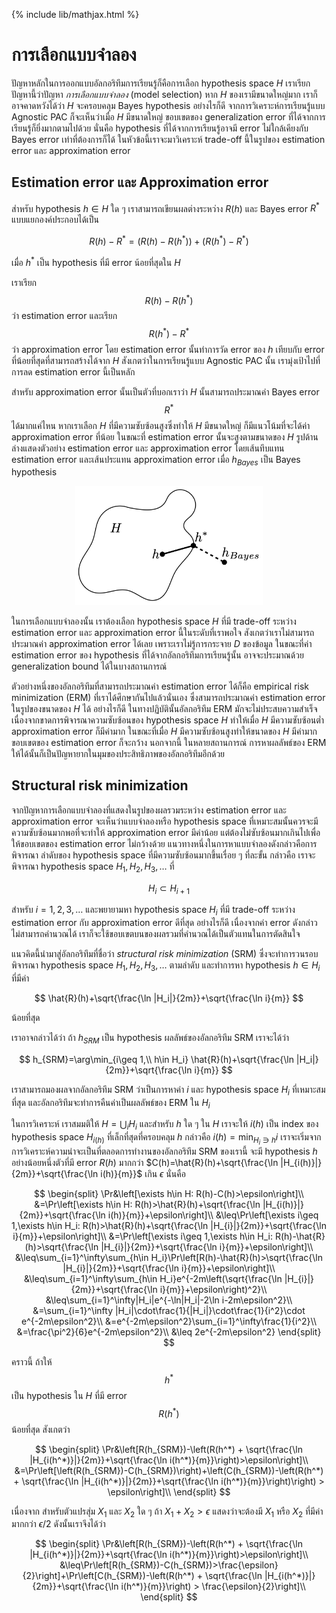 {% include lib/mathjax.html %}
# การเลือกแบบจำลอง

ปัญหาหลักในการออกแบบอัลกอริทึมการเรียนรู้ก็คือการเลือก hypothesis space $H$
เราเรียกปัญหานี้ว่าปัญหา _การเลือกแบบจำลอง_ (model selection) หาก $H$ ของเรามีขนาดใหญ่มาก เราก็อาจคาดหวังได้ว่า $H$
จะครอบคลุม Bayes hypothesis อย่างไรก็ดี จากการวิเคราะห์การเรียนรู้แบบ Agnostic PAC ก็จะเห็นว่าเมื่อ $H$
มีขนาดใหญ่ ขอบเขตของ generalization error ที่ได้จากการเรียนรู้ก็ยิ่งมากตามไปด้วย นั่นคือ hypothesis
ที่ได้จากการเรียนรู้อาจมี error ไม่ใกล้เคียงกับ Bayes error เท่าที่ต้องการก็ได้
ในหัวข้อนี้เราจะมาวิเคราะห์ trade-off นี้ในรูปของ estimation error และ approximation error

## Estimation error และ Approximation error
สำหรับ hypothesis $h\in H$ ใด ๆ เราสามารถเขียนผลต่างระหว่าง $R(h)$ และ Bayes error $R^*$
แบบแยกองค์ประกอบได้เป็น

$$
R(h)-R^* = \left(R(h) - R(h^*)\right) + \left(R(h^*) - R^*\right)
$$

เมื่อ $h^*$ เป็น hypothesis ที่มี error น้อยที่สุดใน $H$

เราเรียก
$$R(h)-R(h^*)$$
ว่า estimation error และเรียก
$$R(h^*)-R^*$$
ว่า approximation error
โดย estimation error นั้นทำการวัด error ของ $h$ เทียบกับ error ที่น้อยที่สุดที่สามารถสร้างได้จาก $H$
สังเกตว่าในการเรียนรู้แบบ Agnostic PAC นั้น เรามุ่งเป้าไปที่การลด estimation error นี้เป็นหลัก

สำหรับ approximation error นั้นเป็นตัวที่บอกเราว่า $H$ นั้นสามารถประมาณค่า Bayes error $$R^*$$
ได้มากแค่ไหน หากเราเลือก $H$ ที่มีความซับซ้อนสูงซึ่งทำให้ $H$ มีขนาดใหญ่ ก็มีแนวโน้มที่จะได้ค่า approximation error
ที่น้อย ในขณะที่ estimation error นั้นจะสูงตามขนาดของ $H$ รูปด้านล่างแสดงตัวอย่าง estimation error
และ approximation error โดยเส้นทึบแทน estimation error และเส้นประแทน approximation error
เมื่อ $h_{Bayes}$ เป็น Bayes hypothesis

<p align="center">
<img width="300" src="https://raw.githubusercontent.com/vacharapat/Computational-Learning-Theory/master/images/model_selection.png">
</p>

ในการเลือกแบบจำลองนั้น เราต้องเลือก hypothesis space $H$ ที่มี trade-off ระหว่าง estimation error
และ approximation error นี้ในระดับที่เราพอใจ
สังเกตว่าเราไม่สามารถประมาณค่า approximation error ได้เลย
เพราะเราไม่รู้การกระจาย $D$ ของข้อมูล ในขณะที่ค่า estimation error ของ hypothesis ที่ได้จากอัลกอริทึมการเรียนรู้นั้น
อาจจะประมาณด้วย generalization bound ได้ในบางสถานการณ์

ตัวอย่างหนึ่งของอัลกอริทึมที่สามารถประมาณค่า estimation error ได้ก็คือ empirical risk minimization (ERM)
ที่เราได้ศึกษากันไปแล้วนั่นเอง ซึ่งสามารถประมาณค่า estimation error ในรูปของขนาดของ $H$ ได้
อย่างไรก็ดี ในทางปฏิบัตินั้นอัลกอริทึม ERM มักจะไม่ประสบความสำเร็จเนื่องจากขาดการพิจารณาความซับซ้อนของ hypothesis space $H$
ทำให้เมื่อ $H$ มีความซับซ้อนต่ำ approximation error ก็มีค่ามาก ในขณะที่เมื่อ $H$ มีความซับซ้อนสูงทำให้ขนาดของ $H$ มีค่ามาก
ขอบเขตของ estimation error ก็จะกว้าง นอกจากนี้ ในหลายสถานการณ์ การหาผลลัพธ์ของ ERM
ให้ได้นั้นก็เป็นปัญหายากในมุมของประสิทธิภาพของอัลกอริทึมอีกด้วย

## Structural risk minimization
จากปัญหาการเลือกแบบจำลองที่แสดงในรูปของผลรวมระหว่าง estimation error และ approximation error
จะเห็นว่าแบบจำลองหรือ hypothesis space ที่เหมาะสมนั้นควรจะมีความซับซ้อนมากพอที่จะทำให้ approximation error มีค่าน้อย
แต่ต้องไม่ซับซ้อนมากเกินไปเพื่อให้ขอบเขตของ estimation error ไม่กว้างด้วย แนวทางหนึ่งในการหาแบบจำลองดังกล่าวคือการพิจารณา
ลำดับของ hypothesis space ที่มีความซับซ้อนมากขึ้นเรื่อย ๆ ที่ละขั้น กล่าวคือ เราจะพิจารณา hypothesis space
$H_1,H_2,H_3,\dots$ ที่

$$
H_i\subset H_{i+1}
$$

สำหรับ $i=1,2,3,\dots$ และพยายามหา hypothesis space $H_{i}$ ที่มี trade-off ระหว่าง
estimation error กับ approximation error ดีที่สุด อย่างไรก็ดี เนื่องจากค่า error ดังกล่าว
ไม่สามารถคำนวณได้ เราก็จะใช้ขอบเขตบนของผลรวมที่คำนวณได้เป็นตัวแทนในการตัดสินใจ

แนวคิดนี้นำมาสู่อัลกอริทึมที่ชื่อว่า _structural risk minimization_ (SRM) ซึ่งจะทำการวนรอบพิจารณา
hypothesis space $H_1,H_2,H_3,\dots$ ตามลำดับ และทำการหา hypothesis $h\in H_i$ ที่มีค่า

$$
\hat{R}(h)+\sqrt{\frac{\ln |H_i|}{2m}}+\sqrt{\frac{\ln i}{m}}
$$

น้อยที่สุด

เราอาจกล่าวได้ว่า ถ้า $h_{SRM}$ เป็น hypothesis ผลลัพธ์ของอัลกอริทึม SRM เราจะได้ว่า

$$
h_{SRM}=\arg\min_{i\geq 1,\\ h\in H_i} \hat{R}(h)+\sqrt{\frac{\ln |H_i|}{2m}}+\sqrt{\frac{\ln i}{m}}
$$

เราสามารถมองผลจากอัลกอริทึม SRM ว่าเป็นการหาค่า $i$ และ hypothesis space $H_i$ ที่เหมาะสมที่สุด
และอัลกอริทึมจะทำการคืนค่าเป็นผลลัพธ์ของ ERM ใน $H_i$

ในการวิเคราะห์ เราสมมติให้ $H = \bigcup_iH_i$ และสำหรับ $h$ ใด ๆ ใน $H$ เราจะให้ $i(h)$
เป็น index ของ hypothesis space $H_{i(h)}$ ที่เล็กที่สุดที่ครอบคลุม $h$ กล่าวคือ $i(h)=\min_{H_i\ni h}i$
เราจะเริ่มจากการวิเคราะห์ความน่าจะเป็นที่ตลอดการทำงานของอัลกอริทึม SRM ของเรานี้ จะมี hypothesis $h$
อย่างน้อยหนึ่งตัวที่มี error $R(h)$ มากกว่า $C(h)=\hat{R}(h)+\sqrt{\frac{\ln |H_{i(h)}|}{2m}}+\sqrt{\frac{\ln i(h)}{m}}$ เกิน $\epsilon$ นั่นคือ

$$
\begin{split}
\Pr&\left[\exists h\in H: R(h)-C(h)>\epsilon\right]\\
&=\Pr\left[\exists h\in H: R(h)>\hat{R}(h)+\sqrt{\frac{\ln |H_{i(h)}|}{2m}}+\sqrt{\frac{\ln i(h)}{m}}+\epsilon\right]\\
&\leq\Pr\left[\exists i\geq 1,\exists h\in H_i: R(h)>\hat{R}(h)+\sqrt{\frac{\ln |H_{i}|}{2m}}+\sqrt{\frac{\ln i}{m}}+\epsilon\right]\\
&=\Pr\left[\exists i\geq 1,\exists h\in H_i: R(h)-\hat{R}(h)>\sqrt{\frac{\ln |H_{i}|}{2m}}+\sqrt{\frac{\ln i}{m}}+\epsilon\right]\\
&\leq\sum_{i=1}^\infty\sum_{h\in H_i}\Pr\left[R(h)-\hat{R}(h)>\sqrt{\frac{\ln |H_{i}|}{2m}}+\sqrt{\frac{\ln i}{m}}+\epsilon\right]\\
&\leq\sum_{i=1}^\infty\sum_{h\in H_i}e^{-2m\left(\sqrt{\frac{\ln |H_{i}|}{2m}}+\sqrt{\frac{\ln i}{m}}+\epsilon\right)^2}\\
&\leq\sum_{i=1}^\infty|H_i|e^{-\ln|H_i|-2\ln i-2m\epsilon^2}\\
&=\sum_{i=1}^\infty |H_i|\cdot\frac{1}{|H_i|}\cdot\frac{1}{i^2}\cdot e^{-2m\epsilon^2}\\
&=e^{-2m\epsilon^2}\sum_{i=1}^\infty\frac{1}{i^2}\\
&=\frac{\pi^2}{6}e^{-2m\epsilon^2}\\
&\leq 2e^{-2m\epsilon^2}
\end{split}
$$

คราวนี้ ถ้าให้ $$h^*$$ เป็น hypothesis ใน $H$ ที่มี error $$R(h^*)$$ น้อยที่สุด สังเกตว่า

$$
\begin{split}
\Pr&\left[R(h_{SRM})-\left(R(h^*) + \sqrt{\frac{\ln |H_{i(h^*)}|}{2m}}+\sqrt{\frac{\ln i(h^*)}{m}}\right)>\epsilon\right]\\
&=\Pr\left[\left(R(h_{SRM})-C(h_{SRM})\right)+\left(C(h_{SRM})-\left(R(h^*) + \sqrt{\frac{\ln |H_{i(h^*)}|}{2m}}+\sqrt{\frac{\ln i(h^*)}{m}}\right)\right) > \epsilon\right]\\
\end{split}
$$

เนื่องจาก สำหรับตัวแปรสุ่ม $X_1$ และ $X_2$ ใด ๆ ถ้า $X_1+X_2>\epsilon$ แสดงว่าจะต้องมี $X_1$ หรือ $X_2$ ที่มีค่ามากกว่า $\epsilon/2$ ดังนั้นเราจึงได้ว่า

$$
\begin{split}
\Pr&\left[R(h_{SRM})-\left(R(h^*) + \sqrt{\frac{\ln |H_{i(h^*)}|}{2m}}+\sqrt{\frac{\ln i(h^*)}{m}}\right)>\epsilon\right]\\
&\leq\Pr\left[R(h_{SRM})-C(h_{SRM})>\frac{\epsilon}{2}\right]+\Pr\left[C(h_{SRM})-\left(R(h^*) + \sqrt{\frac{\ln |H_{i(h^*)}|}{2m}}+\sqrt{\frac{\ln i(h^*)}{m}}\right) > \frac{\epsilon}{2}\right]\\
\end{split}
$$
